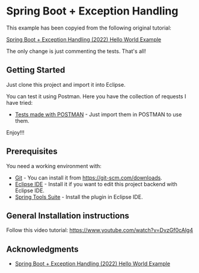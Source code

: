 # Spring Boot + Exception Handling

This example has been copyied from the following original tutorial:

[Spring Boot + Exception Handling (2022) Hello World Example](https://www.codeusingjava.com/boot/except)

The only change is just commenting the tests. That's all!

## Getting Started

Just clone this project and import it into Eclipse.

You can test it using Postman. Here you have the collection of requests I have tried:
* [Tests made with POSTMAN](https://documenter.getpostman.com/view/3446841/2s7ZE4LjJp) - Just import them in POSTMAN to use them.

Enjoy!!!

## Prerequisites

You need a working environment with:
* [Git](https://git-scm.com) - You can install it from https://git-scm.com/downloads.
* [Eclipse IDE](https://www.eclipse.org/) - Install it if you want to edit this project backend with Eclipse IDE.
* [Spring Tools Suite](https://spring.io/tools) - Install the plugin in Eclipse IDE.


## General Installation instructions

Follow this video tutorial: https://www.youtube.com/watch?v=DvzGf0cAlg4

## Acknowledgments

* [Spring Boot + Exception Handling (2022) Hello World Example](https://www.codeusingjava.com/boot/except)
